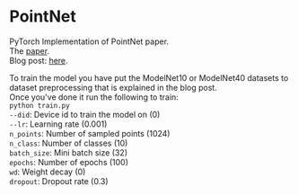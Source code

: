 # PointNet
PyTorch Implementation of PointNet paper.  
The [paper](https://arxiv.org/pdf/1612.00593.pdf).  
Blog post: [here](https://ceteke.github.io/pointnet/).  

To train the model you have put the ModelNet10 or ModelNet40 datasets to dataset preprocessing that is explained in the blog post.  
Once you've done it run the following to train:  
```python train.py```  
``` --did ```: Device id to train the model on (0)  
```--lr```: Learning rate (0.001)  
```n_points```: Number of sampled points (1024)  
```n_class```: Number of classes (10)  
```batch_size```: Mini batch size (32)  
```epochs```: Number of epochs (100)  
```wd```: Weight decay (0)  
```dropout```: Dropout rate (0.3)  
